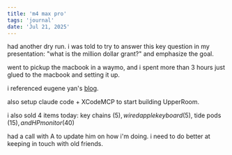 ```yaml
---
title: 'm4 max pro'
tags: 'journal'
date: 'Jul 21, 2025'
---
```


had another dry run. i was told to try to answer this key question in my presentation: "what is the million dollar grant?" and emphasize the goal.

went to pickup the macbook in a waymo, and i spent more than 3 hours just glued to the macbook and setting it up.

i referenced eugene yan's [blog](https://eugeneyan.com/writing/mac-setup/).

also setup claude code + XCodeMCP to start building UpperRoom.

i also sold 4 items today: key chains ($5), wired apple keyboard ($5), tide pods ($15), and HP monitor ($40)

had a call with A to update him on how i'm doing. i need to do better at keeping in touch with old friends.
